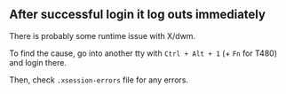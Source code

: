 ## After successful login it log outs immediately

There is probably some runtime issue with X/dwm.

To find the cause, go into another tty with `Ctrl + Alt + 1` (+ `Fn` for T480) and login there.

Then, check `.xsession-errors` file for any errors.

